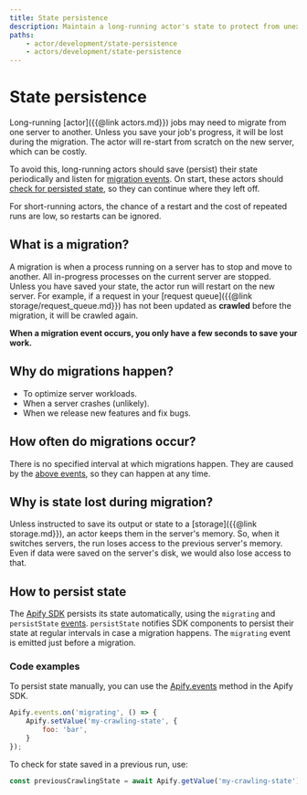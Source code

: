 ```yaml
---
title: State persistence
description: Maintain a long-running actor's state to protect from unexpected restarts. See a code example on how to protect your run in case of server shutdown.
paths:
    - actor/development/state-persistence
    - actors/development/state-persistence
---
```


# [](#state-persistence)State persistence

Long-running [actor]({{@link actors.md}}) jobs may need to migrate from one server to another. Unless you save your job's progress, it will be lost during the migration. The actor will re-start from scratch on the new server, which can be costly.

To avoid this, long-running actors should save (persist) their state periodically and listen for [migration events](https://sdk.apify.com/docs/api/apify#apifyevents). On start, these actors should [check for persisted state](#code-examples), so they can continue where they left off.

For short-running actors, the chance of a restart and the cost of repeated runs are low, so restarts can be ignored.

## [](#what-is-a-migration)What is a migration?

A migration is when a process running on a server has to stop and move to another. All in-progress processes on the current server are stopped. Unless you have saved your state, the actor run will restart on the new server. For example, if a request in your [request queue]({{@link storage/request_queue.md}}) has not been updated as **crawled** before the migration, it will be crawled again.

**When a migration event occurs, you only have a few seconds to save your work.**

## [](#why-do-migrations-happen)Why do migrations happen?

- To optimize server workloads.
- When a server crashes (unlikely).
- When we release new features and fix bugs.

## [](#how-often-do-migrations-occur)How often do migrations occur?

There is no specified interval at which migrations happen. They are caused by the [above events](#why-do-migrations-happen), so they can happen at any time.

## [](#why-is-state-lost-during-migration)Why is state lost during migration?

Unless instructed to save its output or state to a [storage]({{@link storage.md}}), an actor keeps them in the server's memory. So, when it switches servers, the run loses access to the previous server's memory. Even if data were saved on the server's disk, we would also lose access to that.

## [](#how-to-persist-state)How to persist state

The [Apify SDK](https://sdk.apify.com) persists its state automatically, using the `migrating` and `persistState` [events](https://sdk.apify.com/docs/api/apify#apifyevents). `persistState` notifies SDK components to persist their state at regular intervals in case a migration happens. The `migrating` event is emitted just before a migration.

### [](#code-examples)Code examples

To persist state manually, you can use the [Apify.events](https://docs.apify.com/actors/development/state-persistence?version=update/state-persistence) method in the Apify SDK.

```javascript
Apify.events.on('migrating', () => {
    Apify.setValue('my-crawling-state', {
        foo: 'bar',
    }
});
```

To check for state saved in a previous run, use:

```javascript
const previousCrawlingState = await Apify.getValue('my-crawling-state') || {};
```
